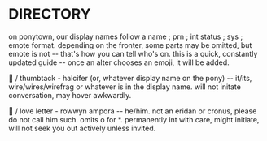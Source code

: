 # DIRECTORY
 on ponytown, our display names follow a name ; prn ; int status ; sys ; emote format. depending on the fronter, some parts may be omitted, but emote is not -- that's how you can tell who's on. this is a quick, constantly updated guide -- once an alter chooses an emoji, it will be added.

📌 / thumbtack - halcifer (or, whatever display name on the pony) -- it/its, wire/wires/wirefrag or whatever is in the display name. will not initate conversation, may hover awkwardly.

 💌 / love letter - rowwyn ampora -- he/him. not an eridan or cronus, please do not call him such. omits o for *. permanently int with care, might initiate, will not seek you out actively unless invited.
